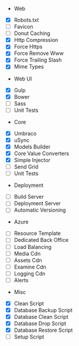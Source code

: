 - Web
 - [x] Robots.txt
 - [ ] Favicon
 - [ ] Donut Caching
 - [x] Http Compression
 - [x] Force Https
 - [x] Force Remove Www
 - [x] Force Trailing Slash
 - [x] Mime Types
- Web UI
 - [x] Gulp
 - [x] Bower
 - [ ] Sass
 - [ ] Unit Tests
- Core
 - [x] Umbraco
 - [x] uSync
 - [x] Models Builder
 - [x] Core Value Converters
 - [x] Simple Injector
 - [ ] Send Grid
 - [ ] Unit Tests
- Deployment
 - [ ] Build Server
 - [ ] Deployment Server
 - [ ] Automatic Versioning
- Azure
 - [ ] Resource Template
 - [ ] Dedicated Back Office
 - [ ] Load Balancing
 - [ ] Media Cdn
 - [ ] Assets Cdn
 - [ ] Examine Cdn
 - [ ] Logging Cdn
 - [ ] Alerts
- Misc
 - [x] Clean Script
 - [x] Database Backup Script
 - [x] Database Clean Script
 - [x] Database Drop Script
 - [x] Database Restore Script
 - [ ] Setup Script